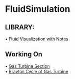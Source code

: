 # FluidSimulation

<h2>LIBRARY:</h2>

• [Fluid Visualization with Notes](fluidvisualization.py)

<h2> Working On </h2>

• [Gas Turbine Section](GasTurbineSection) <br />
• [Brayton Cycle of Gas Turbine](GasTurbineSection/BraytonCycle.py) <br />
